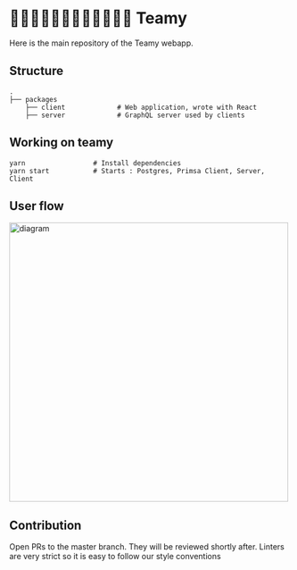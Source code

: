 # 👩🏼‍🔧👨🏼‍🔧👩🏼‍🔬👨🏼‍🔬 Teamy

Here is the main repository of the Teamy webapp.

## Structure

```
.
├── packages
    ├── client             # Web application, wrote with React
    ├── server             # GraphQL server used by clients
```

## Working on teamy

```
yarn                 # Install dependencies
yarn start           # Starts : Postgres, Primsa Client, Server, Client
```

## User flow

<img src="https://i.imgur.com/c71Wka0.png" alt="diagram" align="center" width="500"/>

## Contribution

Open PRs to the master branch. They will be reviewed shortly after.
Linters are very strict so it is easy to follow our style conventions
